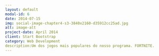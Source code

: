 ```yaml
---
layout: default
modal-id: 6
date: 2014-07-15
img: social-image-chapter4-s3-3840x2160-d35912cc25ad.jpg
alt: image-alt
project-date: April 2014
client: Start Bootstrap
category: Web Development
description:Um dos jogos mais populares do nosso programa. FORTNITE.
---
```

